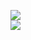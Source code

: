 [![](https://img.shields.io/badge/Made%20With-Github%20Spray-lightgrey.svg?style=for-the-badge&logo=github)](https://github.com/Annihil/github-spray#8199)  
[![](https://i.imgur.com/2DrTn0Z.gif)](https://github.com/Annihil/github-spray)